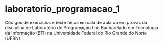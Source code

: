 laboratorio_programacao_1
=========================

Códigos de exercícios e teste feitos em sala de aula ou em provas da disciplina de Laboratório de Programação I no Bacharelado em Tecnologia da Informação (BTI) na Universidade Federal do Rio Grande do Norte (UFRN)
